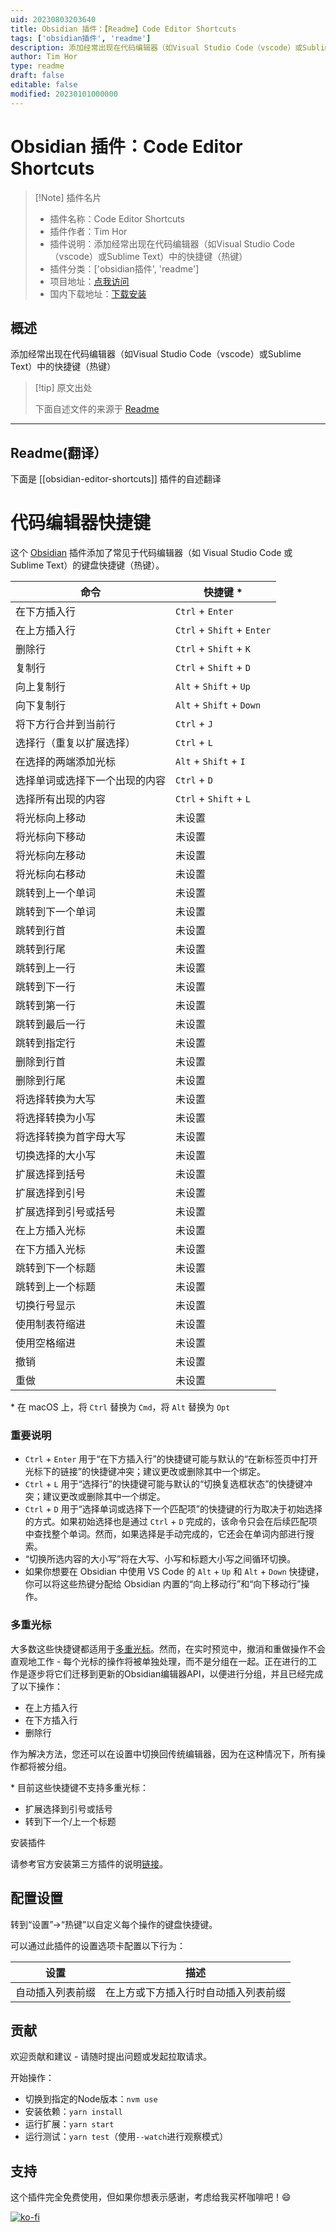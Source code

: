 ```yaml
---
uid: 20230803203640
title: Obsidian 插件：【Readme】Code Editor Shortcuts
tags: ['obsidian插件', 'readme']
description: 添加经常出现在代码编辑器（如Visual Studio Code（vscode）或Sublime Text）中的快捷键（热键）
author: Tim Hor
type: readme
draft: false
editable: false
modified: 20230101000000
---
```


# Obsidian 插件：Code Editor Shortcuts

> [!Note] 插件名片
> - 插件名称：Code Editor Shortcuts
> - 插件作者：Tim Hor
> - 插件说明：添加经常出现在代码编辑器（如Visual Studio Code（vscode）或Sublime Text）中的快捷键（热键）
> - 插件分类：['obsidian插件', 'readme']
> - 项目地址：[点我访问](https://github.com/timhor/obsidian-editor-shortcuts)
> - 国内下载地址：[下载安装](https://pkmer.cn/products/plugin/pluginMarket/?obsidian-editor-shortcuts)

## 概述

添加经常出现在代码编辑器（如Visual Studio Code（vscode）或Sublime Text）中的快捷键（热键）



> [!tip] 原文出处
> 
>下面自述文件的来源于 [Readme](https://ghproxy.net/https://raw.githubusercontent.com/timhor/obsidian-editor-shortcuts/master/README.md)
> 

---

## Readme(翻译）

下面是 [[obsidian-editor-shortcuts]] 插件的自述翻译


# 代码编辑器快捷键

这个 [Obsidian](https://obsidian.md) 插件添加了常见于代码编辑器（如 Visual Studio Code 或 Sublime Text）的键盘快捷键（热键）。

| 命令                                             | 快捷键 \*                   |
| ------------------------------------------------ | -------------------------- |
| 在下方插入行                                     | `Ctrl` + `Enter`           |
| 在上方插入行                                     | `Ctrl` + `Shift` + `Enter` |
| 删除行                                           | `Ctrl` + `Shift` + `K`     |
| 复制行                                           | `Ctrl` + `Shift` + `D`     |
| 向上复制行                                       | `Alt` + `Shift` + `Up`     |
| 向下复制行                                       | `Alt` + `Shift` + `Down`   |
| 将下方行合并到当前行                             | `Ctrl` + `J`               |
| 选择行（重复以扩展选择）                         | `Ctrl` + `L`               |
| 在选择的两端添加光标                             | `Alt` + `Shift` + `I`      |
| 选择单词或选择下一个出现的内容                   | `Ctrl` + `D`               |
| 选择所有出现的内容                               | `Ctrl` + `Shift` + `L`     |
| 将光标向上移动                                   | 未设置                     |
| 将光标向下移动                                   | 未设置                     |
| 将光标向左移动                                   | 未设置                     |
| 将光标向右移动                                   | 未设置                     |
| 跳转到上一个单词                                 | 未设置                     |
| 跳转到下一个单词                                 | 未设置                     |
| 跳转到行首                                       | 未设置                     |
| 跳转到行尾                                       | 未设置                     |
| 跳转到上一行                                     | 未设置                     |
| 跳转到下一行                                     | 未设置                     |
| 跳转到第一行                                     | 未设置                     |
| 跳转到最后一行                                   | 未设置                     |
| 跳转到指定行                                     | 未设置                     |
| 删除到行首                                       | 未设置                     |
| 删除到行尾                                       | 未设置                     |
| 将选择转换为大写                                 | 未设置                     |
| 将选择转换为小写                                 | 未设置                     |
| 将选择转换为首字母大写                           | 未设置                     |
| 切换选择的大小写                                 | 未设置                     |
| 扩展选择到括号                                   | 未设置                     |
| 扩展选择到引号                                   | 未设置                     |
| 扩展选择到引号或括号                             | 未设置                     |
| 在上方插入光标                                   | 未设置                     |
| 在下方插入光标                                   | 未设置                     |
| 跳转到下一个标题                                 | 未设置                     |
| 跳转到上一个标题                                 | 未设置                     |
| 切换行号显示                                     | 未设置                     |
| 使用制表符缩进                                   | 未设置                     |
| 使用空格缩进                                     | 未设置                     |
| 撤销                                             | 未设置                     |
| 重做                                             | 未设置                     |

\* 在 macOS 上，将 `Ctrl` 替换为 `Cmd`，将 `Alt` 替换为 `Opt`

### 重要说明

- `Ctrl` + `Enter` 用于“在下方插入行”的快捷键可能与默认的“在新标签页中打开光标下的链接”的快捷键冲突；建议更改或删除其中一个绑定。
- `Ctrl` + `L` 用于“选择行”的快捷键可能与默认的“切换复选框状态”的快捷键冲突；建议更改或删除其中一个绑定。
- `Ctrl` + `D` 用于“选择单词或选择下一个匹配项”的快捷键的行为取决于初始选择的方式。如果初始选择也是通过 `Ctrl` + `D` 完成的，该命令只会在后续匹配项中查找整个单词。然而，如果选择是手动完成的，它还会在单词内部进行搜索。
- “切换所选内容的大小写”将在大写、小写和标题大小写之间循环切换。
- 如果你想要在 Obsidian 中使用 VS Code 的 `Alt` + `Up` 和 `Alt` + `Down` 快捷键，你可以将这些热键分配给 Obsidian 内置的“向上移动行”和“向下移动行”操作。

### 多重光标

大多数这些快捷键都适用于[多重光标](https://help.obsidian.md/How+to/Multiple+cursors)。然而，在实时预览中，撤消和重做操作不会直观地工作 - 每个光标的操作将被单独处理，而不是分组在一起。正在进行的工作是逐步将它们迁移到更新的Obsidian编辑器API，以便进行分组，并且已经完成了以下操作：

- 在上方插入行
- 在下方插入行
- 删除行

作为解决方法，您还可以在设置中切换回传统编辑器，因为在这种情况下，所有操作都将被分组。

\* 目前这些快捷键不支持多重光标：

- 扩展选择到引号或括号
- 转到下一个/上一个标题

安装插件

请参考官方安装第三方插件的说明[链接](https://help.obsidian.md/Extending+Obsidian/Community+plugins)。

## 配置设置

转到“设置”→“热键”以自定义每个操作的键盘快捷键。

可以通过此插件的设置选项卡配置以下行为：

| 设置                     | 描述                                                         |
| ----------------------- | ----------------------------------------------------------- |
| 自动插入列表前缀 | 在上方或下方插入行时自动插入列表前缀 |

## 贡献

欢迎贡献和建议 - 请随时提出问题或发起拉取请求。

开始操作：

- 切换到指定的Node版本：`nvm use`
- 安装依赖：`yarn install`
- 运行扩展：`yarn start`
- 运行测试：`yarn test`（使用`--watch`进行观察模式）

## 支持

这个插件完全免费使用，但如果你想表示感谢，考虑给我买杯咖啡吧！😄

[![ko-fi](https://ko-fi.com/img/githubbutton_sm.svg)](https://ko-fi.com/timhor)



